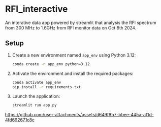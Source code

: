 # RFI_interactive
An interative data app powered by streamlit that analysis the RFI spectrum from
300 MHz to 1.6GHz from RFI monitor data on Oct 8th 2024.

## Setup

1. Create a new environment named `app_env` using Python 3.12:

   ```bash
   conda create -n app_env python=3.12
   ```
2. Activate the environment and install the required packages:

   ```bash
   conda activate app_env
   pip install -r requirements.txt
   ```
3. Launch the application:

   ```bash
   streamlit run app.py
   ```


https://github.com/user-attachments/assets/d649f8b7-bbee-445a-a11d-4fd692671c8c

